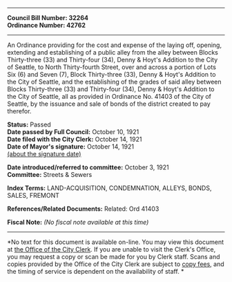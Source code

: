 * * * * *  
  
**Council Bill Number: [](#h0)[](#h2)32264**   
**Ordinance Number: 42762**  
  
* * * * *  
  
An Ordinance providing for the cost and expense of the laying off, opening, extending and establishing of a public alley from the alley between Blocks Thirty-three (33) and Thirty-four (34), Denny & Hoyt's Addition to the City of Seattle, to North Thirty-fourth Street, over and across a portion of Lots Six (6) and Seven (7), Block Thirty-three (33), Denny & Hoyt's Addition to the City of Seattle, and the establishing of the grades of said alley between Blocks Thirty-three (33) and Thirty-four (34), Denny & Hoyt's Addition to the City of Seattle, all as provided in Ordinance No. 41403 of the City of Seattle, by the issuance and sale of bonds of the district created to pay therefor.  
  
**Status:** Passed   
**Date passed by Full Council:** October 10, 1921   
**Date filed with the City Clerk:** October 14, 1921   
**Date of Mayor's signature:** October 14, 1921   
[(about the signature date)](/~public/approvaldate.htm)   
  
  
**Date introduced/referred to committee:** October 3, 1921   
**Committee:** Streets & Sewers   
  
**Index Terms:** LAND-ACQUISITION, CONDEMNATION, ALLEYS, BONDS, SALES, FREMONT  
  
**References/Related Documents:** Related: Ord 41403  
  
**Fiscal Note:** *(No fiscal note available at this time)*  
  
* * * * *  
  
*No text for this document is available on-line. You may view this document at [the Office of the City Clerk](http://www.seattle.gov/leg/clerk/contactUs.htm). If you are unable to visit the Clerk's Office, you may request a copy or scan be made for you by Clerk staff. Scans and copies provided by the Office of the City Clerk are subject to [copy fees](http://clerk.seattle.gov/~public/clerkfees.htm), and the timing of service is dependent on the availability of staff. *  
  
  
